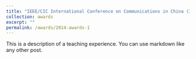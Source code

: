 ```yaml
---
title: "IEEE/CIC International Conference on Communications in China (ICCC) Best Paper Award(2014)"
collection: awards
excerpt: ""
permalink: /awards/2014-awards-1
---
```


This is a description of a teaching experience. You can use markdown like any other post.
